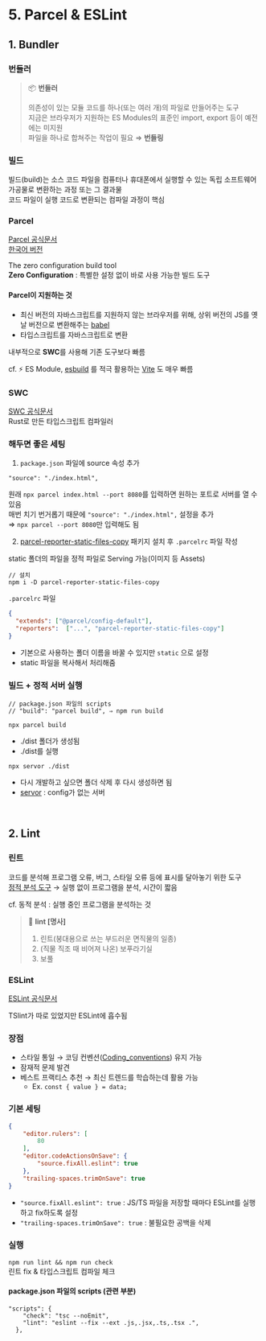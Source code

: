# 5. Parcel & ESLint

## 1. Bundler

### 번들러

> 📦 **번들러**
>
> 의존성이 있는 모듈 코드를 하나(또는 여러 개)의 파일로 만들어주는 도구  
> 지금은 브라우저가 지원하는 ES Modules의 표준인 import, export 등이 예전에는 미지원  
> 파일을 하나로 합쳐주는 작업이 필요 ⇒ **번들링**  

### 빌드

빌드(build)는 소스 코드 파일을 컴퓨터나 휴대폰에서 실행할 수 있는 독립 소프트웨어 가공물로 변환하는 과정 또는 그 결과물    
코드 파일이 실행 코드로 변환되는 컴파일 과정이 핵심    

### Parcel

[Parcel 공식문서](https://parceljs.org/)  
[한국어 버전](https://ko.parceljs.org/getting_started.html)

The zero configuration build tool  
**Zero Configuration** : 특별한 설정 없이 바로 사용 가능한 빌드 도구

#### Parcel이 지원하는 것

- 최신 버전의 자바스크립트를 지원하지 않는 브라우저를 위해, 상위 버전의 JS를 옛날 버전으로 변환해주는 [babel](https://babeljs.io/)  
- 타입스크립트를 자바스크립트로 변환 

내부적으로 **SWC**를 사용해 기존 도구보다 빠름  

cf. ⚡️ ES Module, [esbuild](https://esbuild.github.io/) 를 적극 활용하는 [Vite](https://vitejs.dev/) 도 매우 빠름

### SWC

[SWC 공식문서](https://swc.rs/docs/getting-started)  
Rust로 만든 타입스크립트 컴파일러

### 해두면 좋은 세팅 

1. `package.json` 파일에 source 속성 추가

```
"source": "./index.html",
```

원래 `npx parcel index.html --port 8080`를 입력하면 원하는 포트로 서버를 열 수 있음  
매번 치기 번거롭기 때문에 `"source": "./index.html",` 설정을 추가  
⇒ `npx parcel --port 8080`만 입력해도 됨  

2. [parcel-reporter-static-files-copy](https://github.com/elwin013/parcel-reporter-static-files-copy) 패키지 설치 후 `.parcelrc` 파일 작성     

static 폴더의 파일을 정적 파일로 Serving 가능(이미지 등 Assets)   

```
// 설치
npm i -D parcel-reporter-static-files-copy
```

`.parcelrc` 파일
```json
{
  "extends": ["@parcel/config-default"],
  "reporters":  ["...", "parcel-reporter-static-files-copy"]
}
```

* 기본으로 사용하는 폴더 이름을 바꿀 수 있지만 `static` 으로 설정
* static 파일을 복사해서 처리해줌

### 빌드 + 정적 서버 실행

```
// package.json 파일의 scripts
// "build": "parcel build", ⇒ npm run build

npx parcel build
```

* ./dist 폴더가 생성됨
* ./dist를 실행 

```
npx servor ./dist
```

* 다시 개발하고 싶으면 폴더 삭제 후 다시 생성하면 됨  
* [servor](https://github.com/lukejacksonn/servor) : config가 없는 서버 

<br>

## 2. Lint

### 린트 

코드를 분석해 프로그램 오류, 버그, 스타일 오류 등에 표시를 달아놓기 위한 도구  
[정적 분석 도구](https://ko.wikipedia.org/wiki/정적_프로그램_분석) → 실행 없이 프로그램을 분석, 시간이 짧음 

cf. 동적 분석 : 실행 중인 프로그램을 분석하는 것 

> 🧶 **lint [명사]**   
> 1. 린트(붕대용으로 쓰는 부드러운 면직물의 일종)
> 2. (직물 직조 때 비어져 나온) 보푸라기실
> 3. 보풀  

### ESLint

[ESLint 공식문서](https://eslint.org/)

TSlint가 따로 있었지만 ESLint에 흡수됨 

### 장점

- 스타일 통일 → 코딩 컨벤션([Coding_conventions](https://en.wikipedia.org/wiki/Coding_conventions)) 유지 가능    
- 잠재적 문제 발견
- 베스트 프랙티스 추천 → 최신 트렌드를 학습하는데 활용 가능
  - Ex. `const { value } = data;`  

### 기본 세팅 

```json
{
    "editor.rulers": [
        80
    ],
    "editor.codeActionsOnSave": {
        "source.fixAll.eslint": true
    },
    "trailing-spaces.trimOnSave": true
}
```

* `"source.fixAll.eslint": true` : JS/TS 파일을 저장할 때마다 ESLint를 실행하고 fix하도록 설정
* `"trailing-spaces.trimOnSave": true` : 불필요한 공백을 삭제

### 실행

`npm run lint && npm run check`   
린트 fix & 타입스크립트 컴파일 체크

#### package.json 파일의 scripts (관련 부분)

```
"scripts": {
    "check": "tsc --noEmit",
    "lint": "eslint --fix --ext .js,.jsx,.ts,.tsx .",
  },
```
